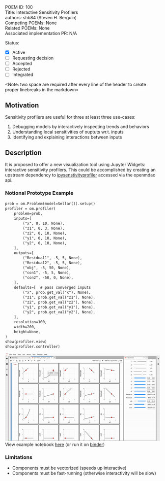 POEM ID: 100  
Title:  Interactive Sensitivity Profilers  
authors: shb84 (Steven H. Berguin)  
Competing POEMs: None  
Related POEMs:  None  
Associated implementation PR: N/A  

Status:  

- [x] Active  
- [ ] Requesting decision  
- [ ] Accepted  
- [ ] Rejected  
- [ ] Integrated  

<Note: two space are required after every line of the header to create proper linebreaks in the markdown>


## Motivation

Sensitivity profilers are useful for three at least three use-cases: 

1. Debugging models by interactively inspecting trends and behaviors
2. Understanding local sensitivities of ouptuts wr.t. inputs
3. Identifying and explaining interactions between inputs  

## Description

It is proposed to offer a new visualization tool using Jupyter Widgets: interactive sensitivity profilers. This could be accomplished by creating an upstream dependency to [ipysenstivityprofiler](https://pypi.org/project/ipysensitivityprofiler/) accessed via the openmdao api. 

### Notional Prototype Example

```
prob = om.Problem(model=Sellar()).setup()
profiler = om.profiler(
    problem=prob,
    inputs=[
        ("x", 0, 10, None), 
        ("z1", 0, 3, None), 
        ("z2", 0, 10, None), 
        ("y1", 0, 10, None), 
        ("y2", 0, 10, None), 
    ],
    outputs=[
        ("Residual1", -5, 5, None), 
        ("Residual2", -5, 5, None), 
        ("obj", -5, 50, None), 
        ("con1", -5, 5, None), 
        ("con2", -50, 0, None), 
    ],
    defaults=[  # pass converged inputs
        ("x", prob.get_val("x"), None),
        ("z1", prob.get_val("z1"), None),
        ("z2", prob.get_val("z2"), None),
        ("y1", prob.get_val("y1"), None),
        ("y2", prob.get_val("y2"), None),
    ],
    resolution=100,
    width=200,
    height=None,
)
show(profiler.view)
show(profiler.controller)
```


![](sellar.gif)
View example notebook [here](https://github.com/shb84/ipysensitivityprofiler/blob/main/notebooks/openmdao_example/openmdao_example.ipynb) (or run it on [binder](https://mybinder.org/v2/gh/shb84/ipysensitivityprofiler.git/main))

### Limitations 

* Components must be vectorized (speeds up interactive)
* Components must be fast-running (otherwise interactivity will be slow)







